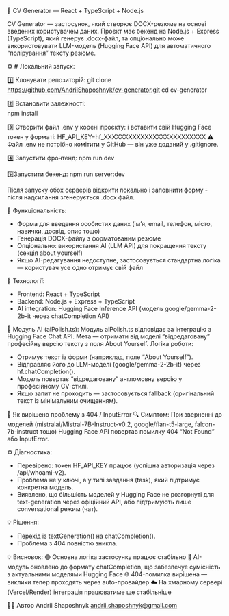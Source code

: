 🧾 CV Generator — React + TypeScript + Node.js

CV Generator — застосунок, який створює DOCX-резюме на основі введених користувачем даних.
Проєкт має бекенд на Node.js + Express (TypeScript), який генерує .docx-файл,
та опціонально може використовувати LLM-модель (Hugging Face API) для автоматичного “полірування” тексту резюме.

⚙️ # Локальний запуск:

1️⃣ Клонувати репозиторій:
git clone https://github.com/AndriiShaposhnyk/cv-generator.git
cd cv-generator

2️⃣ Встановити залежності:  
npm install 

3️⃣ Створити файл .env у корені проєкту:
і вставити свій Hugging Face токен у форматі: HF_API_KEY=hf_XXXXXXXXXXXXXXXXXXXXXXXXX
⚠️ Файл .env не потрібно комітити у GitHub — він уже доданий у .gitignore.

4️⃣ Запустити фронтенд:
npm run dev 

5️⃣Запустити бекенд: 
npm run server:dev 

Після запуску обох серверів відкрити локально і заповнити форму - після надсилання згенерується .docx файл.

🚀 Функціональність:
- Форма для введення особистих даних (ім’я, email, телефон, місто, навички, досвід, опис тощо)
- Генерація DOCX-файлу з форматованим резюме
- Опціонально: використання AI (LLM API) для покращення тексту (секція about yourself)
- Якщо AI-редагування недоступне, застосовується стандартна логіка — користувач усе одно отримує свій файл

🧰 Технології:
- Frontend: React + TypeScript 
- Backend: Node.js + Express + TypeScript
- AI integration: Hugging Face Inference API (модель google/gemma-2-2b-it через chatCompletion API)

🤖 Модуль AI (aiPolish.ts):
Модуль aiPolish.ts відповідає за інтеграцію з Hugging Face Chat API.
Мета — отримати від моделі “відредаговану” професійну версію тексту з поля About Yourself.
Логіка роботи:
- Отримує текст із форми (наприклад, поле “About Yourself”).
- Відправляє його до LLM-моделі (google/gemma-2-2b-it) через hf.chatCompletion().
- Модель повертає “відредаговану” англомовну версію у професійному CV-стилі.
- Якщо запит не проходить — застосовується fallback (оригінальний текст із мінімальним очищенням).

🧩 Як вирішено проблему з 404 / InputError
🔍 Симптом: 
При зверненні до моделей (mistralai/Mistral-7B-Instruct-v0.2, google/flan-t5-large, falcon-7b-instruct тощо)
Hugging Face API повертав помилку 404 “Not Found” або InputError. 

⚙️ Діагностика: 
- Перевірено: токен HF_API_KEY працює (успішна авторизація через /api/whoami-v2).
- Проблема не у ключі, а у типі завдання (task), який підтримує конкретна модель.
- Виявлено, що більшість моделей у Hugging Face не розгорнуті для text-generation через офіційний API,
або підтримують лише conversational режим (чат).

💡 Рішення:
- Перехід із textGeneration() на chatCompletion().
- Проблема з 404 повністю зникла.

💡 Висновок:
🟢 Основна логіка застосунку працює стабільно
🧠 AI-модуль оновлено до формату chatCompletion, що забезпечує сумісність з актуальними моделями Hugging Face
🌐 404-помилка вирішена — виклики тепер проходять через auto-провайдер
☁️ На хмарному сервері (Vercel/Render) інтеграція працюватиме ще стабільніше


🧑‍💻 Автор
Andrii Shaposhnyk
andrii.shaposhnyk@gmail.com
